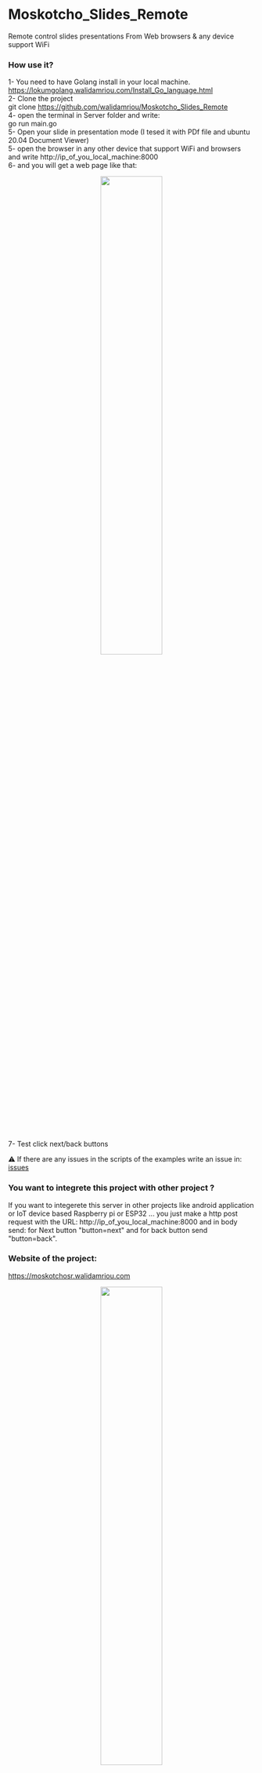 # Moskotcho_Slides_Remote
Remote control slides presentations From Web browsers &amp; any device support WiFi 

### How use it?
1- You need to have Golang install in your local machine.    
https://lokumgolang.walidamriou.com/Install_Go_language.html    
2- Clone the project  
git clone https://github.com/walidamriou/Moskotcho_Slides_Remote  
4- open the terminal in Server folder and write:   
go run main.go    
5- Open your slide in presentation mode (I tesed it with PDf file and ubuntu 20.04 Document Viewer)  
5- open the browser in any other device that support WiFi and browsers and write http://ip_of_you_local_machine:8000  
6- and you will get a web page like that:   
<p align="center">
  <img width="50%" height="50%" src="https://github.com/walidamriou/Moskotcho_Slides_Remote/blob/master/img/localhost_8000_(Galaxy%20S5).png">
</p>
7- Test click next/back buttons   

:warning: If there are any issues in the scripts of the examples write an issue in: [issues](https://github.com/walidamriou/LokumGoLang/issues "issues")   

### You want to integrete this project with other project ?
If you want to integerete this server in other projects like android application or IoT device based Raspberry pi or ESP32 ...
you just make a http post request with the URL: http://ip_of_you_local_machine:8000 and in body send: 
for Next button "button=next" and for back button send "button=back".

### Website of the project:  
https://moskotchosr.walidamriou.com

<p align="center">
  <img width="50%" height="50%" src="https://github.com/walidamriou/Moskotcho_Slides_Remote/blob/master/img/anim.png">
</p>

### If you need any help or informations:
:large_blue_circle:	 Facebook: https://www.facebook.com/walidamriou   
:large_blue_circle:  Twitter: https://twitter.com/walidamriou    
:red_circle: Email:  contact [at] walidamriou [dot] com    






